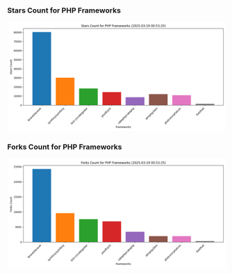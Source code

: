 ### Stars Count for PHP Frameworks

![Stars Chart](./archive/charts/20250319005325_stars_count.png)

### Forks Count for PHP Frameworks

![Forks Chart](./archive/charts/20250319005325_forks_count.png)

